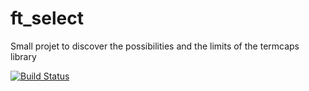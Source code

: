 # ft_select
Small projet to discover the possibilities and the limits of the termcaps library

[![Build Status](https://travis-ci.org/Jaahd/ft_select.svg?branch=master)](https://travis-ci.org/Jaahd/ft_select)
